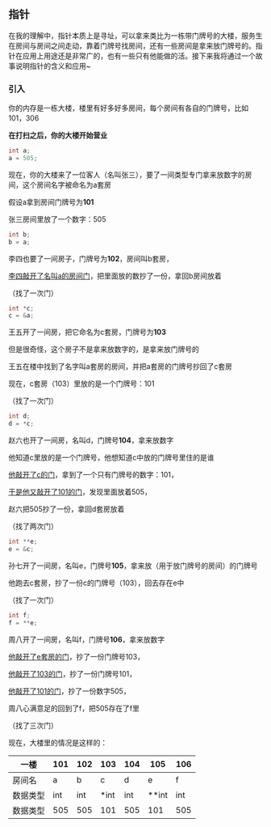 ## 指针

在我的理解中，指针本质上是寻址，可以拿来类比为一栋带门牌号的大楼，服务生在房间与房间之间走动，靠着门牌号找房间，还有一些房间是拿来放门牌号的。指针在应用上用途还是非常广的，也有一些只有他能做的活。接下来我将通过一个故事说明指针的含义和应用~

### 引入

你的内存是一栋大楼，楼里有好多好多房间，每个房间有各自的门牌号，比如101，306

**在打扫之后，你的大楼开始营业**

```c
int a;
a = 505;
```

现在，你的大楼来了一位客人（名叫张三），要了一间类型专门拿来放数字的房间，这个房间名字被命名为a套房

假设a拿到房间门牌号为**101**

张三房间里放了一个数字：505



```c
int b;
b = a;
```

李四也要了一间房子，门牌号为**102**，房间叫b套房，

<u>李四敲开了名叫a的房间门</u>，把里面放的数抄了一份，拿回b房间放着

（找了一次门）



```c
int *c;
c = &a;
```

王五开了一间房，把它命名为c套房，门牌号为**103**

但是很奇怪，这个房子不是拿来放数字的，是拿来放门牌号的

王五在楼中找到了名字叫a套房的房间，并把a套房的门牌号抄回了c套房

现在，c套房（103）里放的是一个门牌号：101

（找了一次门）



```c
int d;
d = *c;
```

赵六也开了一间房，名叫d，门牌号**104**，拿来放数字

他知道c里放的是一个门牌号，他想知道c中放的门牌号里住的是谁

<u>他敲开了c的门</u>，拿到了一个只有门牌号的数字：101，

<u>于是他又敲开了101的门</u>，发现里面放着505，

赵六把505抄了一份，拿回d套房放着

（找了两次门）





```c
int **e;
e = &c;
```

孙七开了一间房，名叫e，门牌号**105**，拿来放（用于放门牌号的房间）的门牌号

他跑去c套房，抄了一份c的门牌号（103），回去存在e中

（找了一次门）



```c
int f;
f = **e;
```

周八开了一间房，名叫f，门牌号**106**，拿来放数字

<u>他敲开了e套房的门</u>，抄了一份门牌号103，

<u>他敲开了103的门</u>，抄了一份门牌号101，

<u>他敲开了101的门</u>，抄了一份数字505，

周八心满意足的回到了f，把505存在了f里

（找了三次门）



现在，大楼里的情况是这样的：

| 一楼     | 101  | 102  | 103  | 104  | 105  |106|
| -------- | ---- | ---- | ---- | ---- | ---- |----|
| 房间名 | a  | b  | c  | d  | e  |f|
| 数据类型 | int  | int  | *int | int  | **int | int|
| 数据类型 | 505  | 505 | 101  | 505  | 101  | 505|





